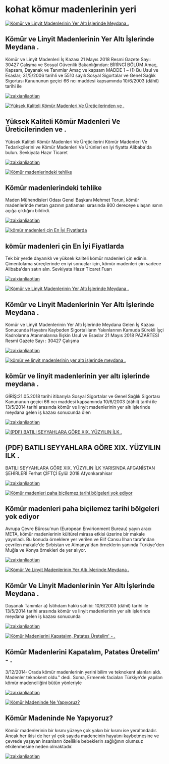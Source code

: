 # kohat kömur madenlerinin yeri
<a href="https://mnn.zoosnet.net/LR/Chatpre.aspx?id=MNN94995150&p=https://topgrinding.com/" target="_blank">![Kömür ve Linyit Madenlerinin Yer Altı İşlerinde Meydana .](https://github.com/technlg/images/blob/main/60.jpg)</a>
## Kömür ve Linyit Madenlerinin Yer Altı İşlerinde Meydana .
Kömür ve Linyit Madenleri İş Kazası 21 Mayıs 2018 Resmi Gazete Sayı: 30427 Çalışma ve Sosyal Güvenlik Bakanlığından: BİRİNCİ BÖLÜM Amaç, Kapsam, Dayanak ve Tanımlar Amaç ve kapsam MADDE 1 – (1) Bu Usul ve Esaslar; 31/5/2006 tarihli ve 5510 sayılı Sosyal Sigortalar ve Genel Sağlık Sigortası Kanununun geçici 66 ncı maddesi kapsamında 10/6/2003 (dâhil) tarihi ile 
<a href="https://mnn.zoosnet.net/LR/Chatpre.aspx?id=MNN94995150&p=https://topgrinding.com/" target="_blank"><img src="https://github.com/technlg/images/raw/main/chat11.jpg" alt="zaixianliaotian"/></a><a href="//whatsapp.shibangsoft.com/WhatsApp.php" ><img src="https://github.com/technlg/images/raw/main/chat11.png" alt=""></a>
<a href="https://mnn.zoosnet.net/LR/Chatpre.aspx?id=MNN94995150&p=https://topgrinding.com/" target="_blank">![Yüksek Kaliteli Kömür Madenleri Ve Üreticilerinden ve .](https://github.com/technlg/images/blob/main/57.jpg)</a>
## Yüksek Kaliteli Kömür Madenleri Ve Üreticilerinden ve .
Yüksek Kaliteli Kömür Madenleri Ve Üreticilerini Kömür Madenleri Ve Tedarikçilerini ve Kömür Madenleri Ve Ürünleri en iyi fiyatta Alibaba'da bulun. Sevkiyata Hazır Ticaret
<a href="https://mnn.zoosnet.net/LR/Chatpre.aspx?id=MNN94995150&p=https://topgrinding.com/" target="_blank"><img src="https://github.com/technlg/images/raw/main/chat11.jpg" alt="zaixianliaotian"/></a><a href="//whatsapp.shibangsoft.com/WhatsApp.php" ><img src="https://github.com/technlg/images/raw/main/chat11.png" alt=""></a>
<a href="https://mnn.zoosnet.net/LR/Chatpre.aspx?id=MNN94995150&p=https://topgrinding.com/" target="_blank">![Kömür madenlerindeki tehlike](https://github.com/technlg/images/blob/main/30.jpg)</a>
## Kömür madenlerindeki tehlike
Maden Mühendisleri Odası Genel Başkanı Mehmet Torun, kömür madenlerinde metan gazının patlaması sırasında 800 dereceye ulaşan ısının açığa çıktığını bildirdi.
<a href="https://mnn.zoosnet.net/LR/Chatpre.aspx?id=MNN94995150&p=https://topgrinding.com/" target="_blank"><img src="https://github.com/technlg/images/raw/main/chat11.jpg" alt="zaixianliaotian"/></a><a href="//whatsapp.shibangsoft.com/WhatsApp.php" ><img src="https://github.com/technlg/images/raw/main/chat11.png" alt=""></a>
<a href="https://mnn.zoosnet.net/LR/Chatpre.aspx?id=MNN94995150&p=https://topgrinding.com/" target="_blank">![kömür madenleri çin En İyi Fiyatlarda](https://github.com/technlg/images/blob/main/51.jpg)</a>
## kömür madenleri çin En İyi Fiyatlarda
Tek bir yerde dayanıklı ve yüksek kaliteli kömür madenleri çin edinin. Çimentolama süreçlerinde en iyi sonuçlar için, kömür madenleri çin sadece Alibaba'dan satın alın. Sevkiyata Hazır Ticaret Fuarı
<a href="https://mnn.zoosnet.net/LR/Chatpre.aspx?id=MNN94995150&p=https://topgrinding.com/" target="_blank"><img src="https://github.com/technlg/images/raw/main/chat11.jpg" alt="zaixianliaotian"/></a><a href="//whatsapp.shibangsoft.com/WhatsApp.php" ><img src="https://github.com/technlg/images/raw/main/chat11.png" alt=""></a>
<a href="https://mnn.zoosnet.net/LR/Chatpre.aspx?id=MNN94995150&p=https://topgrinding.com/" target="_blank">![Kömür ve Linyit Madenlerinin Yer Altı İşlerinde Meydana .](https://github.com/technlg/images/blob/main/53.jpg)</a>
## Kömür ve Linyit Madenlerinin Yer Altı İşlerinde Meydana .
Kömür ve Linyit Madenlerinin Yer Altı İşlerinde Meydana Gelen İş Kazası Sonucunda Hayatını Kaybeden Sigortalıların Yakınlarının Kamuda Sürekli İşçi Kadrolarına Atanmalarına İlişkin Usul ve Esaslar 21 Mayıs 2018 PAZARTESİ Resmî Gazete Sayı : 30427 Çalışma
<a href="https://mnn.zoosnet.net/LR/Chatpre.aspx?id=MNN94995150&p=https://topgrinding.com/" target="_blank"><img src="https://github.com/technlg/images/raw/main/chat11.jpg" alt="zaixianliaotian"/></a><a href="//whatsapp.shibangsoft.com/WhatsApp.php" ><img src="https://github.com/technlg/images/raw/main/chat11.png" alt=""></a>
<a href="https://mnn.zoosnet.net/LR/Chatpre.aspx?id=MNN94995150&p=https://topgrinding.com/" target="_blank">![kömür ve linyit madenlerinin yer altı işlerinde meydana .](https://github.com/technlg/images/blob/main/10.jpg)</a>
## kömür ve linyit madenlerinin yer altı işlerinde meydana .
GİRİŞ:21.05.2018 tarihi itibarıyla Sosyal Sigortalar ve Genel Sağlık Sigortası Kanununun geçici 66 ncı maddesi kapsamında 10/6/2003 (dâhil) tarihi ile 13/5/2014 tarihi arasında kömür ve linyit madenlerinin yer altı işlerinde meydana gelen iş kazası sonucunda ölen 
<a href="https://mnn.zoosnet.net/LR/Chatpre.aspx?id=MNN94995150&p=https://topgrinding.com/" target="_blank"><img src="https://github.com/technlg/images/raw/main/chat11.jpg" alt="zaixianliaotian"/></a><a href="//whatsapp.shibangsoft.com/WhatsApp.php" ><img src="https://github.com/technlg/images/raw/main/chat11.png" alt=""></a>
<a href="https://mnn.zoosnet.net/LR/Chatpre.aspx?id=MNN94995150&p=https://topgrinding.com/" target="_blank">![(PDF) BATILI SEYYAHLARA GÖRE XIX. YÜZYILIN İLK .](https://github.com/technlg/images/blob/main/44.jpg)</a>
## (PDF) BATILI SEYYAHLARA GÖRE XIX. YÜZYILIN İLK .
BATILI SEYYAHLARA GÖRE XIX. YÜZYILIN İLK YARISINDA AFGANİSTAN ŞEHİRLERİ Ferhat ÇİFTÇİ Eylül 2018 Afyonkarahisar
<a href="https://mnn.zoosnet.net/LR/Chatpre.aspx?id=MNN94995150&p=https://topgrinding.com/" target="_blank"><img src="https://github.com/technlg/images/raw/main/chat11.jpg" alt="zaixianliaotian"/></a><a href="//whatsapp.shibangsoft.com/WhatsApp.php" ><img src="https://github.com/technlg/images/raw/main/chat11.png" alt=""></a>
<a href="https://mnn.zoosnet.net/LR/Chatpre.aspx?id=MNN94995150&p=https://topgrinding.com/" target="_blank">![Kömür madenleri paha biçilemez tarihi bölgeleri yok ediyor](https://github.com/technlg/images/blob/main/48.jpg)</a>
## Kömür madenleri paha biçilemez tarihi bölgeleri yok ediyor
Avrupa Çevre Bürosu'nun (European Envirionment Bureau) yayın aracı META, kömür madenlerinin kültürel mirasa etkisi üzerine bir makale yayınladı. Bu konuda örneklere yer verilen ve Elif Cansu İlhan tarafından çevrilen makale'de Sırbistan ve Almanya'dan örneklerin yanında Türkiye'den Muğla ve Konya örnekleri de yer alıyor.
<a href="https://mnn.zoosnet.net/LR/Chatpre.aspx?id=MNN94995150&p=https://topgrinding.com/" target="_blank"><img src="https://github.com/technlg/images/raw/main/chat11.jpg" alt="zaixianliaotian"/></a><a href="//whatsapp.shibangsoft.com/WhatsApp.php" ><img src="https://github.com/technlg/images/raw/main/chat11.png" alt=""></a>
<a href="https://mnn.zoosnet.net/LR/Chatpre.aspx?id=MNN94995150&p=https://topgrinding.com/" target="_blank">![Kömür Ve Linyit Madenlerinin Yer Altı İşlerinde Meydana .](https://github.com/technlg/images/blob/main/59.jpg)</a>
## Kömür Ve Linyit Madenlerinin Yer Altı İşlerinde Meydana .
Dayanak Tanımlar a) İstihdam hakkı sahibi: 10/6/2003 (dâhil) tarihi ile 13/5/2014 tarihi arasında kömür ve linyit madenlerinin yer altı işlerinde meydana gelen iş kazası sonucunda
<a href="https://mnn.zoosnet.net/LR/Chatpre.aspx?id=MNN94995150&p=https://topgrinding.com/" target="_blank"><img src="https://github.com/technlg/images/raw/main/chat11.jpg" alt="zaixianliaotian"/></a><a href="//whatsapp.shibangsoft.com/WhatsApp.php" ><img src="https://github.com/technlg/images/raw/main/chat11.png" alt=""></a>
<a href="https://mnn.zoosnet.net/LR/Chatpre.aspx?id=MNN94995150&p=https://topgrinding.com/" target="_blank">![Kömür Madenlerini Kapatalım, Patates Üretelim' - .](https://github.com/technlg/images/blob/main/26.jpg)</a>
## Kömür Madenlerini Kapatalım, Patates Üretelim' - .
3/12/2014· Orada kömür madenlerinin yerini bilim ve teknokent alanları aldı. Madenler teknokent oldu." dedi. Soma, Ermenek faciaları Türkiye'de yapılan kömür madenciliğini bütün yönleriyle 
<a href="https://mnn.zoosnet.net/LR/Chatpre.aspx?id=MNN94995150&p=https://topgrinding.com/" target="_blank"><img src="https://github.com/technlg/images/raw/main/chat11.jpg" alt="zaixianliaotian"/></a><a href="//whatsapp.shibangsoft.com/WhatsApp.php" ><img src="https://github.com/technlg/images/raw/main/chat11.png" alt=""></a>
<a href="https://mnn.zoosnet.net/LR/Chatpre.aspx?id=MNN94995150&p=https://topgrinding.com/" target="_blank">![Kömür Madeninde Ne Yapıyoruz?](https://github.com/technlg/images/blob/main/50.jpg)</a>
## Kömür Madeninde Ne Yapıyoruz?
Kömür madenlerinin bir kısmı yüzeye çok yakın bir kısmı ise yeraltındadır. Ancak her ikisi de her yıl çok sayıda madencinin hayatını kaybetmesine ve çevrede yaşayan insanların özellikle bebeklerin sağlığının olumsuz etkilenmesine neden olmaktadır.
<a href="https://mnn.zoosnet.net/LR/Chatpre.aspx?id=MNN94995150&p=https://topgrinding.com/" target="_blank"><img src="https://github.com/technlg/images/raw/main/chat11.jpg" alt="zaixianliaotian"/></a><a href="//whatsapp.shibangsoft.com/WhatsApp.php" ><img src="https://github.com/technlg/images/raw/main/chat11.png" alt=""></a>
